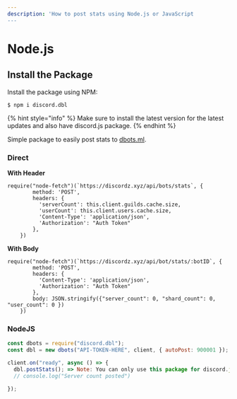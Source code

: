 ```yaml
---
description: 'How to post stats using Node.js or JavaScript
---
```


# Node.js

## Install the Package

Install the package using NPM:

```
$ npm i discord.dbl
```

{% hint style="info" %}
 Make sure to install the latest version for the latest updates and also have discord.js package.
{% endhint %}

Simple package to easily post stats to [dbots.ml](https://dbots.ml). 

### Direct

**With Header**

```
require("node-fetch")(`https://discordz.xyz/api/bots/stats`, {
        method: 'POST',
        headers: { 
          'serverCount': this.client.guilds.cache.size,
          'userCount': this.client.users.cache.size,
          'Content-Type': 'application/json', 
          'Authorization': "Auth Token"
        },
    })
```

**With Body**

```
require("node-fetch")(`https://discordz.xyz/api/bot/stats/:botID`, {
        method: 'POST',
        headers: { 
          'Content-Type': 'application/json', 
          'Authorization': "Auth Token"
        },
        body: JSON.stringify({"server_count": 0, "shard_count": 0, "user_count": 0 })
    })
```

### NodeJS

```javascript
const dbots = require("discord.dbl");
const dbl = new dbots("API-TOKEN-HERE", client, { autoPost: 900001 });

client.on("ready", async () => {
  dbl.postStats(); => Note: You can only use this package for discord.js use
  // console.log("Server count posted")
  
});
```


